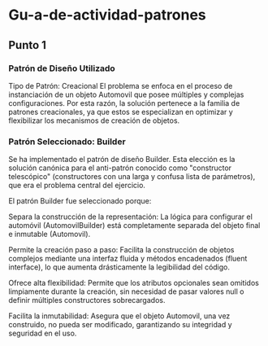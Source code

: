# Gu-a-de-actividad-patrones
## Punto 1
### Patrón de Diseño Utilizado
Tipo de Patrón: Creacional 
El problema se enfoca en el proceso de instanciación de un objeto Automovil que posee múltiples y complejas configuraciones. Por esta razón, la solución pertenece a la familia de patrones creacionales, ya que estos se especializan en optimizar y flexibilizar los mecanismos de creación de objetos.

### Patrón Seleccionado: Builder
Se ha implementado el patrón de diseño Builder. Esta elección es la solución canónica para el anti-patrón conocido como "constructor telescópico" (constructores con una larga y confusa lista de parámetros), que era el problema central del ejercicio.

El patrón Builder fue seleccionado porque:

Separa la construcción de la representación: La lógica para configurar el automóvil (AutomovilBuilder) está completamente separada del objeto final e inmutable (Automovil).

Permite la creación paso a paso: Facilita la construcción de objetos complejos mediante una interfaz fluida y métodos encadenados (fluent interface), lo que aumenta drásticamente la legibilidad del código.

Ofrece alta flexibilidad: Permite que los atributos opcionales sean omitidos limpiamente durante la creación, sin necesidad de pasar valores null o definir múltiples constructores sobrecargados.

Facilita la inmutabilidad: Asegura que el objeto Automovil, una vez construido, no pueda ser modificado, garantizando su integridad y seguridad en el uso.